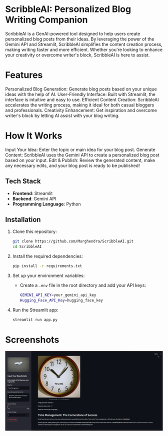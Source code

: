 # ScribbleAI: Personalized Blog Writing Companion
ScribbleAI is a GenAI-powered tool designed to help users create personalized blog posts from their ideas. By leveraging the power of the Gemini API and Streamlit, ScribbleAI simplifies the content creation process, making writing faster and more efficient. Whether you're looking to enhance your creativity or overcome writer's block, ScribbleAI is here to assist.

# Features
Personalized Blog Generation: Generate blog posts based on your unique ideas with the help of AI.
User-Friendly Interface: Built with Streamlit, the interface is intuitive and easy to use.
Efficient Content Creation: ScribbleAI accelerates the writing process, making it ideal for both casual bloggers and professionals.
Creativity Enhancement: Get inspiration and overcome writer's block by letting AI assist with your blog writing.
# How It Works
Input Your Idea: Enter the topic or main idea for your blog post.
Generate Content: ScribbleAI uses the Gemini API to create a personalized blog post based on your input.
Edit & Publish: Review the generated content, make any necessary edits, and your blog post is ready to be published!
## Tech Stack

- **Frontend**: Streamlit
- **Backend**: Gemini API
- **Programming Language**: Python

## Installation

1. Clone this repository:
    ```bash
    git clone https://github.com/Murghendra/ScribbleAI.git
    cd ScribbleAI
    ```

2. Install the required dependencies:
    ```bash
    pip install -r requirements.txt
    ```

3. Set up your environment variables:
    - Create a `.env` file in the root directory and add your API keys:
      ```bash
      GEMINI_API_KEY=your_gemini_api_key
      Hugging_Face_API_Key=hugging_face_key
      ```

4. Run the Streamlit app:
    ```bash
    streamlit run app.py
    ```

# Screenshots
![Snapshot](/images/1.png)

